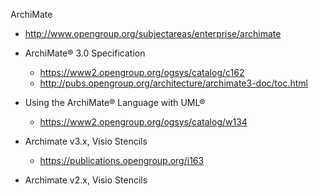 
ArchiMate

* http://www.opengroup.org/subjectareas/enterprise/archimate

* ArchiMate® 3.0 Specification
  * https://www2.opengroup.org/ogsys/catalog/c162
  * http://pubs.opengroup.org/architecture/archimate3-doc/toc.html

* Using the ArchiMate® Language with UML®
  * https://www2.opengroup.org/ogsys/catalog/w134

* Archimate v3.x, Visio Stencils
  * https://publications.opengroup.org/i163

* Archimate v2.x, Visio Stencils

